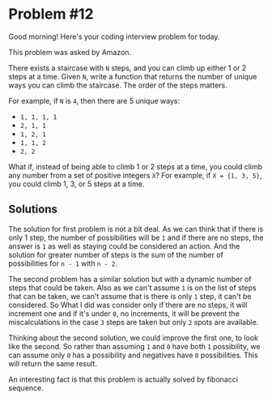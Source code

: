 # Problem #12

Good morning! Here's your coding interview problem for today.  

This problem was asked by Amazon.  

There exists a staircase with `N` steps, and you can climb up either 1 or 2 steps at a time. Given `N`, write a function that returns the number of unique ways you can climb the staircase. The order of the steps matters.  

For example, if `N` is `4`, then there are 5 unique ways:  

* `1, 1, 1, 1`  
* `2, 1, 1`  
* `1, 2, 1`  
* `1, 1, 2`  
* `2, 2`  

What if, instead of being able to climb 1 or 2 steps at a time, you could climb any number from a set of positive integers `X`? For example, if `X = {1, 3, 5}`, you could climb 1, 3, or 5 steps at a time.  

## Solutions  

The solution for first problem is not a bit deal. As we can think that if there is only 1 step, the number of possibilities will be `1` and if there are no steps, the answer is `1` as well as staying could be considered an action. And the solution for greater number of steps is the sum of the number of possibilities for `n - 1` with `n - 2`.  

The second problem has a similar solution but with a dynamic number of steps that could be taken. Also as we can't assume `1` is on the list of steps that can be taken, we can't assume that is there is only `1` step, it can't be considered. So What I did was consider only if there are no steps, it will increment one and if it's under `0`, no increments, it will be prevent the miscalculations in the case `3` steps are taken but only `2` spots are available.  

Thinking about the second solution, we could improve the first one, to look like the second. So rather than assuming `1` and `0` have both `1` possibility, we can assume only `0` has a possibility and negatives have `0` possibilities. This will return the same result.  

An interesting fact is that this problem is actually solved by fibonacci sequence.  
